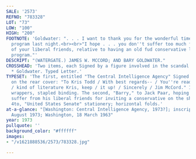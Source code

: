 ```yaml
---
SALE: '2573'
REFNO: "783328"
LOT: "73"
LOW: "100"
HIGH: "200"
FOOTNOTE: 'Goldwater: ". . . I want to thank you for the wonderful time I had on your
  program last night.<br><br>"I hope . . . you don''t suffer too much from the condemnation
  of your liberal friends, relative to having an old fud conservative like me on your
  program."'
DESCRIPT: "(WATERGATE.) JAMES W. MCCORD; AND BARY GOLDWATER."
CROSSHEAD: 'Two items, each Signed by a figure involved in the scandal:  McCord. Pamphlet
  * Goldwater. Typed Letter.'
TYPESET: 'The first, entitled "The Central Intelligence Agency" Signed and Inscribed
  on the rear cover: "To Kris Todd / With best regards-- / You''re reading the right
  / kind of literature Kris, keep / it up! / Sincerely / Jim McCord." 10 pages. 8vo,
  wrappers, stapled binding. The second, "Barry," to Jack Paar, hoping he does not
  suffer from his liberal friends for inviting a conservative on the show. ¾ page,
  4to, "United States Senate" stationery; horizontal folds.'
at-a-glance: "[Washington: Central Intelligence Agency, 1973?]; inscription: Np, 1
  August 1973; Washington, 18 March 1963"
year: 1973
pullquote: ''
background_color: "#ffffff"
images:
- "/v1621888536/2573/783328.jpg"

---
```


